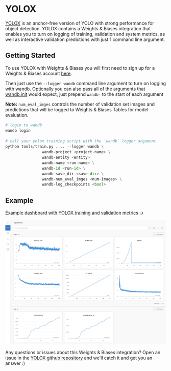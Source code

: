 # YOLOX

[YOLOX](https://github.com/Megvii-BaseDetection/YOLOX) is an anchor-free version of YOLO with strong performance for object detection. YOLOX contains a Weights & Biases integration that enables you to turn on logging of training, validation and system metrics, as well as interactive validation predictions with just 1 command line argument.

## Getting Started

To use YOLOX with Weights & Biases you will first need to sign up for a Weights & Biases account [here](https://wandb.ai/site).

Then just use the `--logger wandb` command line argument to turn on logging with wandb. Optionally you can also pass all of the arguments that [wandb.init](../../track/launch.md) would expect, just prepend `wandb-` to the start of each argument

**Note:** `num_eval_imges` controls the number of validation set images and predictions that will be logged to Weights & Biases Tables for model evaluation.

```python
# login to wandb
wandb login

# call your yolox training script with the `wandb` logger argument
python tools/train.py .... --logger wandb \
                wandb-project <project-name> \
                wandb-entity <entity>
                wandb-name <run-name> \
                wandb-id <run-id> \
                wandb-save_dir <save-dir> \
                wandb-num_eval_imges <num-images> \
                wandb-log_checkpoints <bool>
```

## Example

[Example dashboard with YOLOX training and validation metrics ->](https://wandb.ai/manan-goel/yolox-nano/runs/3pzfeom)

![](<../../../.gitbook/assets/Screenshot 2022-03-16 at 13.01.31.png>)

Any questions or issues about this Weights & Biases integration? Open an issue in the [YOLOX github repository](https://github.com/Megvii-BaseDetection/YOLOX) and we'll catch it and get you an answer :)
